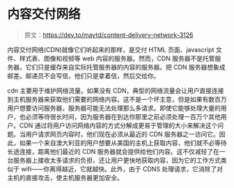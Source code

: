 # 内容交付网络

> 原文：<https://dev.to/maytd/content-delivery-network-3126>

内容交付网络(CDN)就像它们听起来的那样，是交付 HTML 页面、javascript 文件、样式表、图像和视频等 web 内容的服务器。然而，CDN 服务器不是托管服务器。它们只是缓存来自实际托管服务器的内容的服务器。把 CDN 服务器想象成邮差。邮递员不会写信，他们只是拿着信，然后交给你。

cdn 主要用于维护网络流量。如果没有 CDN，典型的网络流量会让用户直接连接到主机服务器来获取他们需要的网络内容。这不是一个坏主意，但是如果有数百万用户想要访问服务器，服务器可能无法处理那么多请求。即使它能够处理大量的用户，也必须等待很长时间，因为服务器在到达你那里之前必须处理一百万个其他用户。CDN 通过将用户访问网络内容的方式分解成更易于管理的大小来解决这个问题。当用户请求网页内容时，他们现在必须从最近的 CDN 服务器之一访问它。因此，如果一个来自澳大利亚的用户想要从美国的主机上获取内容，他们就不必等待长途连接，距离他们最近的 CDN 服务器就会提供给他们内容。这不仅减轻了在一台服务器上接收太多请求的负担，还让用户更快地获取内容，因为它的工作方式类似于 wifi——你离得越近，它就越快。此外，由于 CDNS 处理请求，它消除了对主机的直接攻击，使主机服务器更加安全。